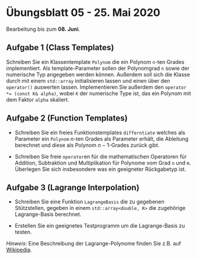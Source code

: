 # Übungsblatt 05 - 25. Mai 2020
Bearbeitung bis zum **08. Juni**.

## Aufgabe 1 (Class Templates)
Schreiben Sie ein Klassentemplate `Polynom` die ein Polynom `n`-ten
Grades implementiert. Als template-Parameter sollen der Polynomgrad
`n` sowie der numerische Typ angegeben werden können. Außerdem soll
sich die Klasse durch mit
einem `std::array` initialisieren lassen und einen über den `operator()`
auswerten lassen.
Implementieren Sie außerdem den `operator *= (const K& alpha)`, wobei `K`
der numerische Type ist, das ein Polynom mit dem Faktor `alpha` skaliert.

## Aufgabe 2 (Function Templates)
- Schreiben Sie ein freies Funktionstemplates `differntiate` welches
  als Parameter ein `Polynom` $`n`$-ten Grades als Parameter erhält, die
  Ableitung berechnet und diese als Polynom $`n-1`$-Grades zurück gibt.

- Schreiben Sie freie `operator`en für die mathematischen Operatoren
  für Addition, Subtraktion und Multiplikation für Polynome vom Grad `n` und `m`.
  Überlegen Sie sich insbesondere was ein geeigneter Rückgabetyp ist.

## Aufgabe 3 (Lagrange Interpolation)
- Schreiben Sie eine Funktion `LagrangeBasis` die zu gegebenen
  Stützstellen, gegeben in einem `std::array<double, K>` die
  zugehörige Lagrange-Basis berechnet.

- Erstellen Sie ein geeignetes Testprogramm um die Lagrange-Basis zu testen.

*Hinweis*: Eine Beschreibung der Lagrange-Polynome finden Sie z.B. auf
[Wikipedia](https://de.wikipedia.org/wiki/Lagrange-Polynom).

